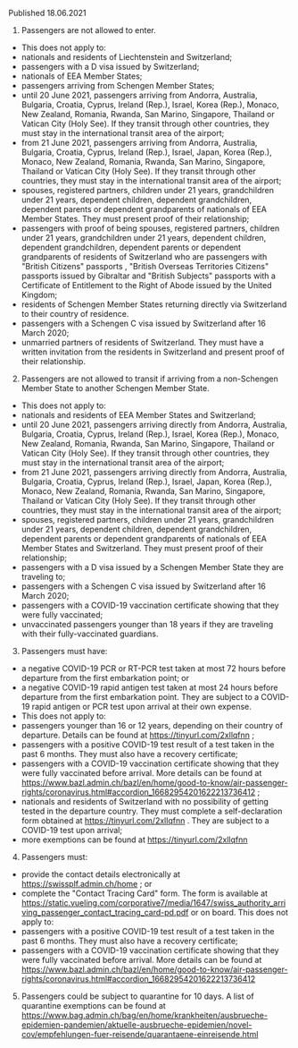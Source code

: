 Published 18.06.2021
1. Passengers are not allowed to enter.
- This does not apply to:
- nationals and residents of Liechtenstein and Switzerland;
- passengers with a D visa issued by Switzerland;
- nationals of EEA Member States;
- passengers arriving from Schengen Member States;
- until 20 June 2021, passengers arriving from Andorra, Australia, Bulgaria, Croatia, Cyprus, Ireland (Rep.), Israel, Korea (Rep.), Monaco, New Zealand, Romania, Rwanda, San Marino, Singapore, Thailand or Vatican City (Holy See). If they transit through other countries, they must stay in the international transit area of the airport;
- from 21 June 2021, passengers arriving from Andorra, Australia, Bulgaria, Croatia, Cyprus, Ireland (Rep.), Israel, Japan, Korea (Rep.), Monaco, New Zealand, Romania, Rwanda, San Marino, Singapore, Thailand or Vatican City (Holy See). If they transit through other countries, they must stay in the international transit area of the airport;
- spouses, registered partners, children under 21 years, grandchildren under 21 years, dependent children, dependent grandchildren, dependent parents or dependent grandparents of nationals of EEA Member States. They must present proof of their relationship;
- passengers with proof of being spouses, registered partners, children under 21 years, grandchildren under 21 years, dependent children, dependent grandchildren, dependent parents or dependent grandparents of residents of Switzerland who are passengers with "British Citizens" passports , "British Overseas Territories Citizens" passports issued by Gibraltar and "British Subjects" passports with a Certificate of Entitlement to the Right of Abode issued by the United Kingdom;
- residents of Schengen Member States returning directly via Switzerland to their country of residence.
- passengers with a Schengen C visa issued by Switzerland after 16 March 2020;
- unmarried partners of residents of Switzerland. They must have a written invitation from the residents in Switzerland and present proof of their relationship.
2. Passengers are not allowed to transit if arriving from a non-Schengen Member State to another Schengen Member State.
- This does not apply to:
- nationals and residents of EEA Member States and Switzerland;
- until 20 June 2021, passengers arriving directly from Andorra, Australia, Bulgaria, Croatia, Cyprus, Ireland (Rep.), Israel, Korea (Rep.), Monaco, New Zealand, Romania, Rwanda, San Marino, Singapore, Thailand or Vatican City (Holy See). If they transit through other countries, they must stay in the international transit area of the airport;
- from 21 June 2021, passengers arriving directly from Andorra, Australia, Bulgaria, Croatia, Cyprus, Ireland (Rep.), Israel, Japan, Korea (Rep.), Monaco, New Zealand, Romania, Rwanda, San Marino, Singapore, Thailand or Vatican City (Holy See). If they transit through other countries, they must stay in the international transit area of the airport;
- spouses, registered partners, children under 21 years, grandchildren under 21 years, dependent children, dependent grandchildren, dependent parents or dependent grandparents of nationals of EEA Member States and Switzerland. They must present proof of their relationship;
- passengers with a D visa issued by a Schengen Member State they are traveling to;
- passengers with a Schengen C visa issued by Switzerland after 16 March 2020;
- passengers with a COVID-19 vaccination certificate showing that they were fully vaccinated;
- unvaccinated passengers younger than 18 years if they are traveling with their fully-vaccinated guardians.
3. Passengers must have:
- a negative COVID-19 PCR or RT-PCR test taken at most 72 hours before departure from the first embarkation point; or
- a negative COVID-19 rapid antigen test taken at most 24 hours before departure from the first embarkation point. They are subject to a COVID-19 rapid antigen or PCR test upon arrival at their own expense.
- This does not apply to:
- passengers younger than 16 or 12 years, depending on their country of departure. Details can be found at <a href="https://tinyurl.com/2xllqfnn">https://tinyurl.com/2xllqfnn</a> ;
- passengers with a positive COVID-19 test result of a test taken in the past 6 months. They must also have a recovery certificate;
- passengers with a COVID-19 vaccination certificate showing that they were fully vaccinated before arrival. More details can be found at <a href="https://www.bazl.admin.ch/bazl/en/home/good-to-know/air-passenger-rights/coronavirus.html#accordion_16682954201622213736412">https://www.bazl.admin.ch/bazl/en/home/good-to-know/air-passenger-rights/coronavirus.html#accordion_16682954201622213736412</a> ;
- nationals and residents of Switzerland with no possibility of getting tested in the departure country. They must complete a self-declaration form obtained at <a href="https://tinyurl.com/2xllqfnn">https://tinyurl.com/2xllqfnn</a> . They are subject to a COVID-19 test upon arrival;
- more exemptions can be found at <a href="https://tinyurl.com/2xllqfnn">https://tinyurl.com/2xllqfnn</a> 
4. Passengers must:
- provide the contact details electronically at <a href="https://swissplf.admin.ch/home">https://swissplf.admin.ch/home</a> ; or
- complete the "Contact Tracing Card" form. The form is available at <a href="https://static.vueling.com/corporative7/media/1647/swiss_authority_arriving_passenger_contact_tracing_card-pd.pdf">https://static.vueling.com/corporative7/media/1647/swiss_authority_arriving_passenger_contact_tracing_card-pd.pdf</a> or on board.
This does not apply to:
- passengers with a positive COVID-19 test result of a test taken in the past 6 months. They must also have a recovery certificate;
- passengers with a COVID-19 vaccination certificate showing that they were fully vaccinated before arrival. More details can be found at <a href="https://www.bazl.admin.ch/bazl/en/home/good-to-know/air-passenger-rights/coronavirus.html#accordion_16682954201622213736412">https://www.bazl.admin.ch/bazl/en/home/good-to-know/air-passenger-rights/coronavirus.html#accordion_16682954201622213736412</a> 
5. Passengers could be subject to quarantine for 10 days. A list of quarantine exemptions can be found at <a href="https://www.bag.admin.ch/bag/en/home/krankheiten/ausbrueche-epidemien-pandemien/aktuelle-ausbrueche-epidemien/novel-cov/empfehlungen-fuer-reisende/quarantaene-einreisende.html">https://www.bag.admin.ch/bag/en/home/krankheiten/ausbrueche-epidemien-pandemien/aktuelle-ausbrueche-epidemien/novel-cov/empfehlungen-fuer-reisende/quarantaene-einreisende.html</a> 

